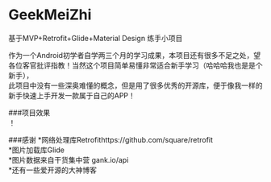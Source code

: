 # GeekMeiZhi
基于MVP+Retrofit+Glide+Material Design 练手小项目

作为一个Android初学者自学两三个月的学习成果，本项目还有很多不足之处，望各位客官批评指教！当然这个项目简单易懂非常适合新手学习（哈哈哈我也是是个新手），  
此项目中没有一些深奥难懂的概念，但是用了很多优秀的开源库，便于像我一样的新手快速上手开发一款属于自己的APP！

###项目效果  
！[](https://github.com/kingdom7594/GeekMeiZhi/blob/master/MeiZhi_%25d.gif)








###感谢
*网络处理库Retrofithttps://github.com/square/retrofit  
*图片加载库Glide [](https://github.com/bumptech/glide)   
*图片数据来自干货集中营 gank.io/api   
*还有一些爱开源的大神博客
  
 
